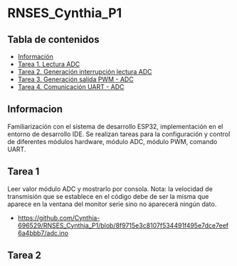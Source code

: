 # RNSES_Cynthia_P1

## Tabla de contenidos 
* [Información](#info)
* [Tarea 1. Lectura ADC](#technologies)
* [Tarea 2. Generación interrupción lectura ADC](#setup)
* [Tarea 3. Generación salida PWM - ADC](#set)
* [Tarea 4. Comunicación UART - ADC](#sp)
## Informacion
Familiarización con el sistema de desarrollo ESP32, implementación en el entorno de desarrollo IDE. Se realizan tareas para la configuración y control de diferentes módulos hardware, módulo ADC, módulo PWM, comando UART. 
## Tarea 1
Leer valor módulo ADC y mostrarlo por consola. 
Nota: la velocidad de transmisión que se establece en el código debe de ser la misma que aparece en la ventana del monitor serie sino no aparecerá ningún dato.

* https://github.com/Cynthia-696529/RNSES_Cynthia_P1/blob/8f9715e3c8107f534491f495e7dce7eef6a4bbb7/adc.ino
## Tarea 2
